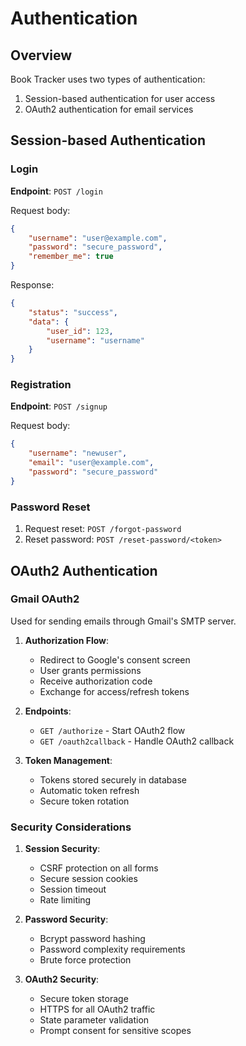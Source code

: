 # Authentication

## Overview

Book Tracker uses two types of authentication:
1. Session-based authentication for user access
2. OAuth2 authentication for email services

## Session-based Authentication

### Login

**Endpoint**: `POST /login`

Request body:
```json
{
    "username": "user@example.com",
    "password": "secure_password",
    "remember_me": true
}
```

Response:
```json
{
    "status": "success",
    "data": {
        "user_id": 123,
        "username": "username"
    }
}
```

### Registration

**Endpoint**: `POST /signup`

Request body:
```json
{
    "username": "newuser",
    "email": "user@example.com",
    "password": "secure_password"
}
```

### Password Reset

1. Request reset: `POST /forgot-password`
2. Reset password: `POST /reset-password/<token>`

## OAuth2 Authentication

### Gmail OAuth2

Used for sending emails through Gmail's SMTP server.

1. **Authorization Flow**:
   - Redirect to Google's consent screen
   - User grants permissions
   - Receive authorization code
   - Exchange for access/refresh tokens

2. **Endpoints**:
   - `GET /authorize` - Start OAuth2 flow
   - `GET /oauth2callback` - Handle OAuth2 callback

3. **Token Management**:
   - Tokens stored securely in database
   - Automatic token refresh
   - Secure token rotation

### Security Considerations

1. **Session Security**:
   - CSRF protection on all forms
   - Secure session cookies
   - Session timeout
   - Rate limiting

2. **Password Security**:
   - Bcrypt password hashing
   - Password complexity requirements
   - Brute force protection

3. **OAuth2 Security**:
   - Secure token storage
   - HTTPS for all OAuth2 traffic
   - State parameter validation
   - Prompt consent for sensitive scopes 